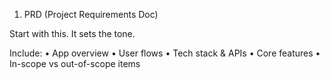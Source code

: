 1. PRD (Project Requirements Doc)

Start with this. It sets the tone.

Include:
• App overview
• User flows
• Tech stack & APIs
• Core features
• In-scope vs out-of-scope items